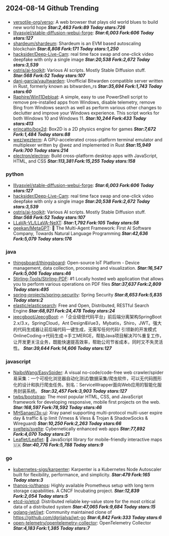 ## 2024-08-14 Github Trending

### 
* [versotile-org/verso](https://github.com/versotile-org/verso): A web browser that plays old world blues to build new world hope ***Star:2,463 Fork:89 Today stars:726***
* [lllyasviel/stable-diffusion-webui-forge](https://github.com/lllyasviel/stable-diffusion-webui-forge):  ***Star:6,003 Fork:606 Today stars:127***
* [shardeum/shardeum](https://github.com/shardeum/shardeum): Shardeum is an EVM based autoscaling blockchain ***Star:8,808 Fork:171 Today stars:1,250***
* [hacksider/Deep-Live-Cam](https://github.com/hacksider/Deep-Live-Cam): real time face swap and one-click video deepfake with only a single image ***Star:20,538 Fork:2,672 Today stars:3,539***
* [ostris/ai-toolkit](https://github.com/ostris/ai-toolkit): Various AI scripts. Mostly Stable Diffusion stuff. ***Star:568 Fork:52 Today stars:107***
* [dani-garcia/vaultwarden](https://github.com/dani-garcia/vaultwarden): Unofficial Bitwarden compatible server written in Rust, formerly known as bitwarden_rs ***Star:35,694 Fork:1,743 Today stars:60***
* [Raphire/Win11Debloat](https://github.com/Raphire/Win11Debloat): A simple, easy to use PowerShell script to remove pre-installed apps from Windows, disable telemetry, remove Bing from Windows search as well as perform various other changes to declutter and improve your Windows experience. This script works for both Windows 10 and Windows 11. ***Star:10,244 Fork:433 Today stars:413***
* [erincatto/box2d](https://github.com/erincatto/box2d): Box2D is a 2D physics engine for games ***Star:7,672 Fork:1,484 Today stars:88***
* [wez/wezterm](https://github.com/wez/wezterm): A GPU-accelerated cross-platform terminal emulator and multiplexer written by @wez and implemented in Rust ***Star:15,949 Fork:700 Today stars:214***
* [electron/electron](https://github.com/electron/electron): Build cross-platform desktop apps with JavaScript, HTML, and CSS ***Star:113,381 Fork:15,255 Today stars:158***

### python
* [lllyasviel/stable-diffusion-webui-forge](https://github.com/lllyasviel/stable-diffusion-webui-forge):  ***Star:6,003 Fork:606 Today stars:127***
* [hacksider/Deep-Live-Cam](https://github.com/hacksider/Deep-Live-Cam): real time face swap and one-click video deepfake with only a single image ***Star:20,538 Fork:2,672 Today stars:3,539***
* [ostris/ai-toolkit](https://github.com/ostris/ai-toolkit): Various AI scripts. Mostly Stable Diffusion stuff. ***Star:568 Fork:52 Today stars:107***
* [LLaVA-VL/LLaVA-NeXT](https://github.com/LLaVA-VL/LLaVA-NeXT):  ***Star:1,792 Fork:105 Today stars:58***
* [geekan/MetaGPT](https://github.com/geekan/MetaGPT): 🌟 The Multi-Agent Framework: First AI Software Company, Towards Natural Language Programming ***Star:42,636 Fork:5,079 Today stars:176***

### java
* [thingsboard/thingsboard](https://github.com/thingsboard/thingsboard): Open-source IoT Platform - Device management, data collection, processing and visualization. ***Star:16,547 Fork:5,006 Today stars:46***
* [Stirling-Tools/Stirling-PDF](https://github.com/Stirling-Tools/Stirling-PDF): #1 Locally hosted web application that allows you to perform various operations on PDF files ***Star:37,637 Fork:2,809 Today stars:495***
* [spring-projects/spring-security](https://github.com/spring-projects/spring-security): Spring Security ***Star:8,653 Fork:5,835 Today stars:2***
* [elastic/elasticsearch](https://github.com/elastic/elasticsearch): Free and Open, Distributed, RESTful Search Engine ***Star:68,921 Fork:24,478 Today stars:24***
* [jeecgboot/JeecgBoot](https://github.com/jeecgboot/JeecgBoot): 🔥「企业级低代码平台」前后端分离架构SpringBoot 2.x/3.x，SpringCloud，Ant Design&Vue3，Mybatis，Shiro，JWT。强大的代码生成器让前后端代码一键生成，无需写任何代码! 引领新的开发模式OnlineCoding->代码生成->手工MERGE，帮助Java项目解决70%重复工作，让开发更关注业务，既能快速提高效率，帮助公司节省成本，同时又不失灵活性。 ***Star:39,644 Fork:14,606 Today stars:127***

### javascript
* [NaiboWang/EasySpider](https://github.com/NaiboWang/EasySpider): A visual no-code/code-free web crawler/spider易采集：一个可视化浏览器自动化测试/数据采集/爬虫软件，可以无代码图形化的设计和执行爬虫任务。别名：ServiceWrapper面向Web应用的智能化服务封装系统。 ***Star:32,457 Fork:3,903 Today stars:127***
* [twbs/bootstrap](https://github.com/twbs/bootstrap): The most popular HTML, CSS, and JavaScript framework for developing responsive, mobile first projects on the web. ***Star:168,597 Fork:78,592 Today stars:46***
* [MHSanaei/3x-ui](https://github.com/MHSanaei/3x-ui): Xray panel supporting multi-protocol multi-user expire day & traffic & ip limit (Vmess & Vless & Trojan & ShadowSocks & Wireguard) ***Star:10,250 Fork:2,263 Today stars:66***
* [sveltejs/svelte](https://github.com/sveltejs/svelte): Cybernetically enhanced web apps ***Star:77,892 Fork:4,070 Today stars:21***
* [Leaflet/Leaflet](https://github.com/Leaflet/Leaflet): 🍃 JavaScript library for mobile-friendly interactive maps 🇺🇦 ***Star:40,776 Fork:5,788 Today stars:9***

### go
* [kubernetes-sigs/karpenter](https://github.com/kubernetes-sigs/karpenter): Karpenter is a Kubernetes Node Autoscaler built for flexibility, performance, and simplicity. ***Star:479 Fork:165 Today stars:3***
* [thanos-io/thanos](https://github.com/thanos-io/thanos): Highly available Prometheus setup with long term storage capabilities. A CNCF Incubating project. ***Star:12,839 Fork:2,054 Today stars:5***
* [etcd-io/etcd](https://github.com/etcd-io/etcd): Distributed reliable key-value store for the most critical data of a distributed system ***Star:47,065 Fork:9,684 Today stars:15***
* [golang-jwt/jwt](https://github.com/golang-jwt/jwt): Community maintained clone of https://github.com/dgrijalva/jwt-go ***Star:6,842 Fork:333 Today stars:6***
* [open-telemetry/opentelemetry-collector](https://github.com/open-telemetry/opentelemetry-collector): OpenTelemetry Collector ***Star:4,183 Fork:1,385 Today stars:7***
